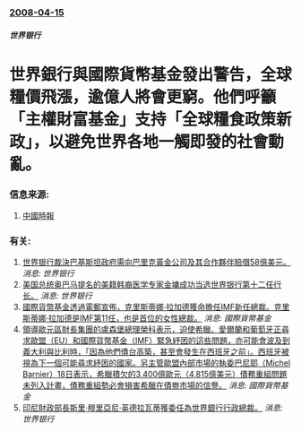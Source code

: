 ### [2008-04-15](/news/2008/04/15/index.md)

##### 世界银行
# 世界銀行與國際貨幣基金發出警告，全球糧價飛漲，逾億人將會更窮。他們呼籲「主權財富基金」支持「全球糧食政策新政」，以避免世界各地一觸即發的社會動亂。




### 信息来源:

1. [中國時報](https://web.archive.org/web/20080420190931/http://news.chinatimes.com/2007Cti/2007Cti-News/2007Cti-News-Content/0,4521,110504+112008041500496,00.html)

### 有关:

1. [世界银行裁決巴基斯坦政府需向巴里克黃金公司及其合作夥伴賠償58億美元。 ](/news/2019/07/15/世界银行裁決巴基斯坦政府需向巴里克黃金公司及其合作夥伴賠償58億美元.md) _消息: 世界银行_
2. [ 美国总统奥巴马提名的美籍韩裔医学专家金墉成功当选世界银行第十二任行长。](/news/2012/04/16/美国总统奥巴马提名的美籍韩裔医学专家金墉成功当选世界银行第十二任行长.md) _消息: 世界银行_
3. [ 國際貨幣基金透過電郵宣佈，克里斯蒂娜·拉加德獲命擔任IMF新任總裁。克里斯蒂娜·拉加德是IMF第11任，也是首位的女性總裁。](/news/2011/06/29/國際貨幣基金透過電郵宣佈-克里斯蒂娜-拉加德獲命擔任IMF新任總裁-克里斯蒂娜-拉加德是IMF第11任-也是首位的女性.md) _消息: 國際貨幣基金_
4. [ 領導歐元區財長集團的盧森堡總理榮科表示，迫使希臘、愛爾蘭和葡萄牙正尋求歐盟（EU）和國際貨幣基金（IMF）緊急紓困的這些問題，亦可能會波及到義大利與比利時，「因為他們債台高築，甚至會發生在西班牙之前」。西班牙被視為下一個可能尋求紓困的國家。另主管歐盟內部市場的執委巴尼耶（Michel Barnier）18日表示，希臘積欠的3,400億歐元（4,815億美元）債務重組問題未列入計畫，債務重組勢必會損害希臘在債劵市場的信譽。](/news/2011/06/18/領導歐元區財長集團的盧森堡總理榮科表示-迫使希臘-愛爾蘭和葡萄牙正尋求歐盟-EU-和國際貨幣基金-IMF-緊急紓困的這.md) _消息: 國際貨幣基金_
5. [ 印尼財政部長斯里·穆里亞尼·英德拉瓦蒂獲委任為世界銀行行政總裁。](/news/2010/05/5/印尼財政部長斯里-穆里亞尼-英德拉瓦蒂獲委任為世界銀行行政總裁.md) _消息: 世界银行_

